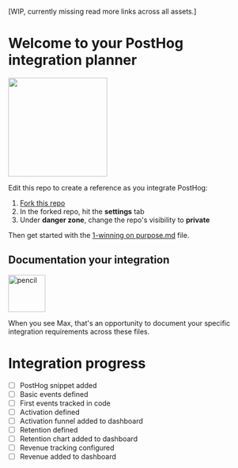 [WIP, currently missing read more links across all assets.]

# Welcome to your PostHog integration planner

<img height= 200 src="https://github.com/user-attachments/assets/ef7fffcb-863d-4895-9c71-a95194cf2095"/>

Edit this repo to create a reference as you integrate PostHog:

1. [Fork this repo](https://github.com/PostHog/posthog-integration-planner/fork)
2. In the forked repo, hit the **settings** tab
3. Under **danger zone**, change the repo's visibility to **private**

Then get started with the [1-winning on purpose.md](1-winning%20on%20purpose.md) file.

## Documentation your integration

<img alt="pencil" height=75 src="https://github.com/user-attachments/assets/d805b1c4-c11e-4e14-a29d-97f5f7493049"/>
 
When you see Max, that's an opportunity to document your specific integration requirements across these files.

# Integration progress

- [ ] PostHog snippet added
- [ ] Basic events defined
- [ ] First events tracked in code
- [ ] Activation defined
- [ ] Activation funnel added to dashboard
- [ ] Retention defined
- [ ] Retention chart added to dashboard
- [ ] Revenue tracking configured
- [ ] Revenue added to dashboard
